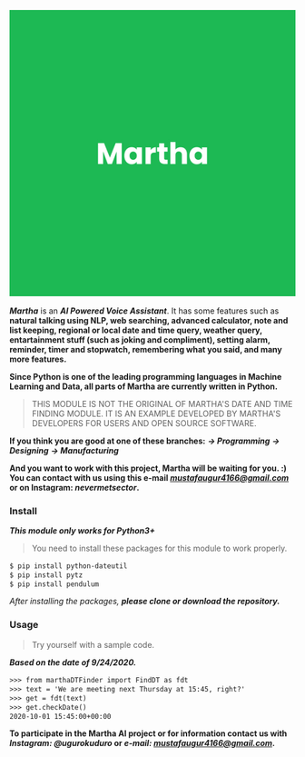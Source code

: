 ![Martha Logo](pics/marthalogo.jpg)

***Martha*** is an ***AI Powered Voice Assistant***. It has some features such as **natural talking using NLP, web searching, advanced calculator, note and list keeping, regional or local date and time query, weather query, entartainment stuff (such as joking and compliment), setting alarm, reminder, timer and stopwatch, remembering what you said, and many more features.**

**Since Python is one of the leading programming languages in Machine Learning and Data, all parts of Martha are currently written in Python.**

> THIS MODULE IS NOT THE ORIGINAL OF MARTHA'S DATE AND TIME FINDING MODULE. IT IS AN EXAMPLE DEVELOPED BY MARTHA'S DEVELOPERS FOR USERS AND OPEN SOURCE SOFTWARE.

**If you think you are good at one of these branches:**
***-> Programming***
***-> Designing***
***-> Manufacturing***

**And you want to work with this project, Martha will be waiting for you. :)**
**You can contact with us using this e-mail *mustafaugur4166@gmail.com* or on Instagram: *nevermetsector*.**

### Install

***This module only works for Python3+***
> You need to install these packages for this module to work properly.

```
$ pip install python-dateutil
$ pip install pytz
$ pip install pendulum
```

*After installing the packages, **please clone or download the repository.***

### Usage

> Try yourself with a sample code.

***Based on the date of 9/24/2020.***

```
>>> from marthaDTFinder import FindDT as fdt
>>> text = 'We are meeting next Thursday at 15:45, right?'
>>> get = fdt(text)
>>> get.checkDate()
2020-10-01 15:45:00+00:00
```

**To participate in the Martha AI project or for information contact us with *Instagram: @ugurokuduro* or *e-mail: mustafaugur4166@gmail.com*.**
